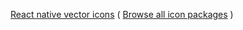 [React native vector icons](https://www.npmjs.com/package/react-native-vector-icons)
( [Browse all icon packages](https://oblador.github.io/react-native-vector-icons/) )

